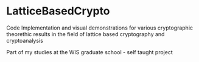 # LatticeBasedCrypto

Code Implementation and visual demonstrations for various cryptographic theorethic results in the field of lattice based cryptography and cryptoanalysis

Part of my studies at the WIS graduate school - self taught project

